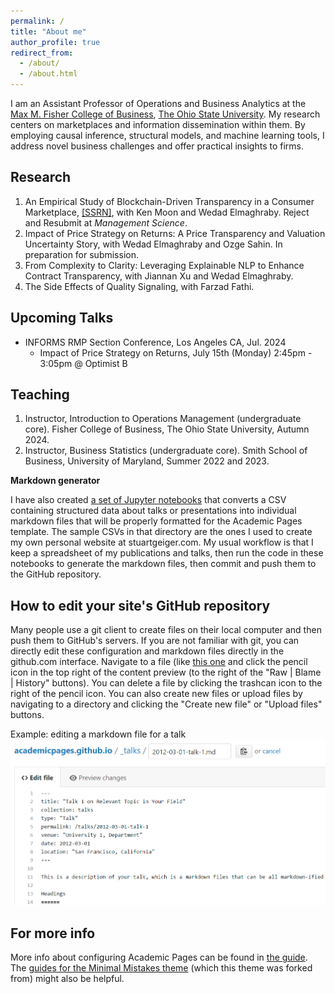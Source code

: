 ```yaml
---
permalink: /
title: "About me"
author_profile: true
redirect_from: 
  - /about/
  - /about.html
---
```


I am an Assistant Professor of Operations and Business Analytics at the [Max M. Fisher College of Business](https://fisher.osu.edu), [The Ohio State University](https://www.osu.edu). My research centers on marketplaces and information dissemination within them. By employing causal inference, structural models, and machine learning tools, I address novel business challenges and offer practical insights to firms.

Research
------
1.	An Empirical Study of Blockchain-Driven Transparency in a Consumer Marketplace, [[SSRN]](), with Ken Moon and Wedad Elmaghraby. Reject and Resubmit at <i>Management Science</i>.
2. Impact of Price Strategy on Returns: A Price Transparency and Valuation Uncertainty Story, with Wedad Elmaghraby and Ozge Sahin. In preparation for submission.
3. From Complexity to Clarity: Leveraging Explainable NLP to Enhance Contract Transparency, with Jiannan Xu and Wedad Elmaghraby.
4. The Side Effects of Quality Signaling, with Farzad Fathi.


Upcoming Talks
------
- INFORMS RMP Section Conference, Los Angeles CA, Jul. 2024
  - Impact of Price Strategy on Returns, July 15th (Monday) 2:45pm - 3:05pm @ Optimist B

Teaching
------
1.	Instructor, Introduction to Operations Management (undergraduate core). Fisher College of Business, The Ohio State University, Autumn 2024.
3.	Instructor, Business Statistics (undergraduate core). Smith School of Business, University of Maryland, Summer 2022 and 2023.


**Markdown generator**

I have also created [a set of Jupyter notebooks](https://github.com/academicpages/academicpages.github.io/tree/master/markdown_generator
) that converts a CSV containing structured data about talks or presentations into individual markdown files that will be properly formatted for the Academic Pages template. The sample CSVs in that directory are the ones I used to create my own personal website at stuartgeiger.com. My usual workflow is that I keep a spreadsheet of my publications and talks, then run the code in these notebooks to generate the markdown files, then commit and push them to the GitHub repository.

How to edit your site's GitHub repository
------
Many people use a git client to create files on their local computer and then push them to GitHub's servers. If you are not familiar with git, you can directly edit these configuration and markdown files directly in the github.com interface. Navigate to a file (like [this one](https://github.com/academicpages/academicpages.github.io/blob/master/_talks/2012-03-01-talk-1.md) and click the pencil icon in the top right of the content preview (to the right of the "Raw | Blame | History" buttons). You can delete a file by clicking the trashcan icon to the right of the pencil icon. You can also create new files or upload files by navigating to a directory and clicking the "Create new file" or "Upload files" buttons. 

Example: editing a markdown file for a talk
![Editing a markdown file for a talk](/images/editing-talk.png)

For more info
------
More info about configuring Academic Pages can be found in [the guide](https://academicpages.github.io/markdown/). The [guides for the Minimal Mistakes theme](https://mmistakes.github.io/minimal-mistakes/docs/configuration/) (which this theme was forked from) might also be helpful.
